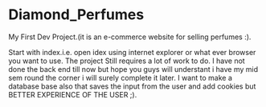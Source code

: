 # Diamond_Perfumes
My First Dev Project.(it is an e-commerce website for selling perfumes :).




Start with index.i.e. open idex using internet explorer or what ever browser you want to use.
The project Still requires a lot of work to do.
I have not done the back end till now but hope you guys will understant i have my mid sem round the corner i will surely complete it later.
I want to make a database base also that saves the input from the user and add cookies but BETTER EXPERIENCE OF THE USER ;).
